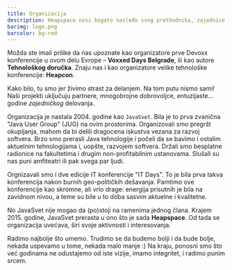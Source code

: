 ```yaml
---
title: Organizacija
description: Heapspace nosi bogato nasleđe svog prethodnika, zajednice JavaSvet, i od 2004. godine neprekidno je gradimo okupljeni oko ideje da sticanje novih znanja menja sve(s)t.
barimg: logo.png
barcolor: bg-red
---
```


Možda ste imali prilike da nas upoznate kao organizatore prve Devoxx konferencije u ovom delu Evrope – **Voxxed Days Belgrade**, ili kao autore **Tehnološkog doručka**. Znaju nas i kao organizatore velike tehnološke konferencije: **Heapcon**.

Kako bilo, tu smo jer živimo strast za delanjem. Na tom putu nismo sami! Naši projekti uključuju partnere, mnogobrojne dobrovoljce, entuzijaste... godine _zajedničkog_ delovanja. 

Organizacija je nastala 2004. godine kao `JavaSvet`. Bila je to prva zvanična "Java User Group" (JUG) na ovim prostorima. Organizovali smo pregršt okupljanja, mahom da bi delili dragocena iskustva vezana za razvoj softvera. Brzo smo prerasli Java tehnologije i počeli da se bavimo i ostalim aktuelnim tehnologijama i, uopšte, razvojem softvera. Držali smo besplatne radionice na fakultetima i drugim non-profitabilnim ustanovama. Slušali su nas puni amfiteatri ili pak svega par ljudi.

Orgnizavali smo i dve edicije IT konferencije "IT Days". To je bila prva takva konferencija nakon burnih geo-političkih dešavanja. Pamtimo ove konferencije kao skromne, ali vrlo drage: energija prisutnih je bila na zavidnom nivou, a teme su bile u to doba sasvim aktuelne i kvalitetne.

No JavaSvet nije mogao da (po)stoji na ramenima jednog člana. Krajem 2015. godine, JavaSvet prerasta u ono što je sada **Heapspace**. Od tada se organizacija uvećava, širi svoje aktivnosti i interesovanja.

Radimo najbolje što umemo. Trudimo se da budemo bolji i da bude bolje, nekada uspevamo u tome, nekada malo manje :) Na kraju, ponosni smo što već godinama ne odustajemo od iste vizije, imamo integritet, i radimo punim srcem.
